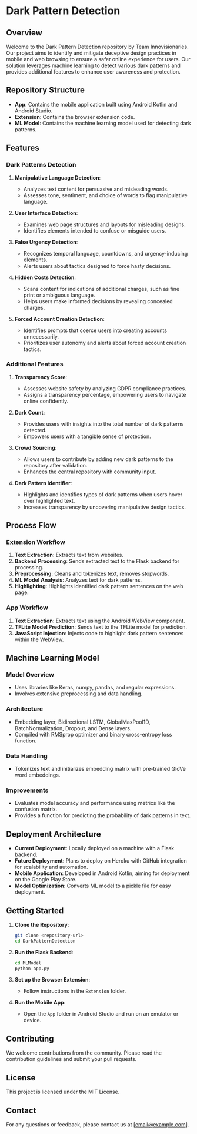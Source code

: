 # Dark Pattern Detection

## Overview
Welcome to the Dark Pattern Detection repository by Team Innovisionaries. Our project aims to identify and mitigate deceptive design practices in mobile and web browsing to ensure a safer online experience for users. Our solution leverages machine learning to detect various dark patterns and provides additional features to enhance user awareness and protection.

## Repository Structure
- **App**: Contains the mobile application built using Android Kotlin and Android Studio.
- **Extension**: Contains the browser extension code.
- **ML Model**: Contains the machine learning model used for detecting dark patterns.

## Features

### Dark Patterns Detection
1. **Manipulative Language Detection**:
   - Analyzes text content for persuasive and misleading words.
   - Assesses tone, sentiment, and choice of words to flag manipulative language.

2. **User Interface Detection**:
   - Examines web page structures and layouts for misleading designs.
   - Identifies elements intended to confuse or misguide users.

3. **False Urgency Detection**:
   - Recognizes temporal language, countdowns, and urgency-inducing elements.
   - Alerts users about tactics designed to force hasty decisions.

4. **Hidden Costs Detection**:
   - Scans content for indications of additional charges, such as fine print or ambiguous language.
   - Helps users make informed decisions by revealing concealed charges.

5. **Forced Account Creation Detection**:
   - Identifies prompts that coerce users into creating accounts unnecessarily.
   - Prioritizes user autonomy and alerts about forced account creation tactics.

### Additional Features
1. **Transparency Score**:
   - Assesses website safety by analyzing GDPR compliance practices.
   - Assigns a transparency percentage, empowering users to navigate online confidently.

2. **Dark Count**:
   - Provides users with insights into the total number of dark patterns detected.
   - Empowers users with a tangible sense of protection.

3. **Crowd Sourcing**:
   - Allows users to contribute by adding new dark patterns to the repository after validation.
   - Enhances the central repository with community input.

4. **Dark Pattern Identifier**:
   - Highlights and identifies types of dark patterns when users hover over highlighted text.
   - Increases transparency by uncovering manipulative design tactics.

## Process Flow

### Extension Workflow
1. **Text Extraction**: Extracts text from websites.
2. **Backend Processing**: Sends extracted text to the Flask backend for processing.
3. **Preprocessing**: Cleans and tokenizes text, removes stopwords.
4. **ML Model Analysis**: Analyzes text for dark patterns.
5. **Highlighting**: Highlights identified dark pattern sentences on the web page.

### App Workflow
1. **Text Extraction**: Extracts text using the Android WebView component.
2. **TFLite Model Prediction**: Sends text to the TFLite model for prediction.
3. **JavaScript Injection**: Injects code to highlight dark pattern sentences within the WebView.

## Machine Learning Model

### Model Overview
- Uses libraries like Keras, numpy, pandas, and regular expressions.
- Involves extensive preprocessing and data handling.

### Architecture
- Embedding layer, Bidirectional LSTM, GlobalMaxPool1D, BatchNormalization, Dropout, and Dense layers.
- Compiled with RMSprop optimizer and binary cross-entropy loss function.

### Data Handling
- Tokenizes text and initializes embedding matrix with pre-trained GloVe word embeddings.

### Improvements
- Evaluates model accuracy and performance using metrics like the confusion matrix.
- Provides a function for predicting the probability of dark patterns in text.

## Deployment Architecture
- **Current Deployment**: Locally deployed on a machine with a Flask backend.
- **Future Deployment**: Plans to deploy on Heroku with GitHub integration for scalability and automation.
- **Mobile Application**: Developed in Android Kotlin, aiming for deployment on the Google Play Store.
- **Model Optimization**: Converts ML model to a pickle file for easy deployment.

## Getting Started
1. **Clone the Repository**:
    ```sh
    git clone <repository-url>
    cd DarkPatternDetection
    ```

2. **Run the Flask Backend**:
    ```sh
    cd MLModel
    python app.py
    ```

3. **Set up the Browser Extension**:
    - Follow instructions in the `Extension` folder.

4. **Run the Mobile App**:
    - Open the `App` folder in Android Studio and run on an emulator or device.

## Contributing
We welcome contributions from the community. Please read the contribution guidelines and submit your pull requests.

## License
This project is licensed under the MIT License.

## Contact
For any questions or feedback, please contact us at [email@example.com].
